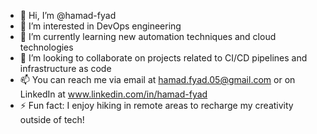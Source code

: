 - 👋 Hi, I’m @hamad-fyad
- 👀 I’m interested in DevOps engineering
- 🌱 I’m currently learning new automation techniques and cloud technologies
- 💞️ I’m looking to collaborate on projects related to CI/CD pipelines and infrastructure as code
- 📫 You can reach me via email at hamad.fyad.05@gmail.com or on LinkedIn at www.linkedin.com/in/hamad-fyad
- ⚡ Fun fact: I enjoy hiking in remote areas to recharge my creativity outside of tech!
<!---
hamad-fyad/hamad-fyad is a ✨ special ✨ repository because its `README.md` (this file) appears on your GitHub profile.
You can click the Preview link to take a look at your changes.
--->

